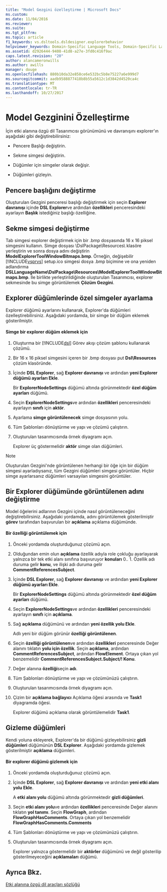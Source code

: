 ```yaml
---
title: "Model Gezgini özelleştirme | Microsoft Docs"
ms.custom: 
ms.date: 11/04/2016
ms.reviewer: 
ms.suite: 
ms.tgt_pltfrm: 
ms.topic: article
f1_keywords: vs.dsltools.dsldesigner.explorerbehavior
helpviewer_keywords: Domain-Specific Language Tools, Domain-Specific Language Explorer
ms.assetid: d2926444-9408-41d8-a27e-3fd0c416f9ac
caps.latest.revision: "20"
author: alancameronwills
ms.author: awills
manager: douge
ms.openlocfilehash: 880b10da32e858ce6e532bc5b8e75227a6e999d7
ms.sourcegitcommit: aadb9588877418b8b55a5612c1d3842d4520ca4c
ms.translationtype: MT
ms.contentlocale: tr-TR
ms.lasthandoff: 10/27/2017
---
```

# <a name="customizing-the-model-explorer"></a>Model Gezginini Özelleştirme
İçin etki alanına özgü dil Tasarımcısı görünümünü ve davranışını explorer'ın aşağıdaki gibi değiştirebilirsiniz:  
  
-   Pencere Başlığı değiştirin.  
  
-   Sekme simgesi değiştirin.  
  
-   Düğümler için simgeler olarak değişir.  
  
-   Düğümleri gizleyin.  
  
## <a name="changing-the-window-title"></a>Pencere başlığını değiştirme  
 Oluşturulan Gezgini penceresi başlığı değiştirmek için seçin **Explorer davranışı** içinde **DSL Explorer**ve ardından **özellikleri** penceresindeki ayarlayın  **Başlık** istediğiniz başlığı özelliğine.  
  
## <a name="changing-the-tab-icon"></a>Sekme simgesi değiştirme  
 Tab simgesi explorer değiştirmek için bir .bmp dosyasında 16 x 16 piksel simgesini kullanın. Simge dosyası \DslPackage\Resources\ klasöre yerleştirin ve sonra dosya adını değiştirin **ModelExplorerToolWindowBitmaps.bmp**. Örneğin, değişebilir [!INCLUDE[vsprvs](../code-quality/includes/vsprvs_md.md)] setup.ico simgesi dosya .bmp biçimine ve ona yeniden adlandırma **DSLLanguageName\DslPackage\Resources\ModelExplorerToolWindowBitmaps.bmp**. İle birlikte yerleştirildiğinde oluşturulan Tasarımcısı, explorer sekmesinde bu simge görüntülemek **Çözüm Gezgini**.  
  
## <a name="setting-custom-icons-on-explorer-nodes"></a>Explorer düğümlerinde özel simgeler ayarlama  
 Explorer düğümü ayarlarını kullanarak, Explorer'da düğümleri özelleştirebilirsiniz. Aşağıdaki yordamda, bir simge bir düğüm eklemek gösterilmiştir.  
  
#### <a name="to-add-an-icon-to-an-explorer-node"></a>Simge bir explorer düğüm eklemek için  
  
1.  Oluşturma bir [!INCLUDE[dsl](../modeling/includes/dsl_md.md)] Görev akışı çözüm şablonu kullanarak çözümü.  
  
2.  Bir 16 x 16 piksel simgesini içeren bir .bmp dosyası put **Dsl\Resources** çözüm klasöründe.  
  
3.  İçinde **DSL Explorer**, sağ **Explorer davranışı** ve ardından **yeni Explorer düğümü ayarları Ekle**.  
  
     Bir **ExplorerNodeSettings** düğümü altında görünmektedir **özel düğüm ayarları** düğümü.  
  
4.  Seçin **ExplorerNodeSettings**ve ardından **özellikleri** penceresindeki ayarlayın **sınıfı** için **aktör**.  
  
5.  Ayarlama **simge görüntülenecek** simge dosyasının yolu.  
  
6.  Tüm Şablonları dönüştürme ve yapı ve çözümü çalıştırın.  
  
7.  Oluşturulan tasarımcısında örnek diyagramı açın.  
  
     Explorer üç göstermelidir **aktör** simge olan düğümleri.  
  
> [!NOTE]
>  Oluşturulan Gezgini'nde görüntülenen herhangi bir öğe için bir düğüm simgesi ayarladıysanız, tüm Gezgini düğümleri simgesi görüntüler. Hiçbir simge ayarlarsanız düğümleri varsayılan simgesini görüntüler.  
  
## <a name="changing-the-name-displayed-on-an-explorer-node"></a>Bir Explorer düğümünde görüntülenen adını değiştirme  
 Model öğelerini adlarının Gezgini içinde nasıl görüntüleneceğini değiştirebilirsiniz. Aşağıdaki yordamda, adını görüntülemek gösterilmiştir **görev** tarafından başvurulan bir **açıklama** açıklama düğümünde.  
  
#### <a name="to-display-a-property"></a>Bir özelliği görüntülemek için  
  
1.  Önceki yordamda oluşturduğunuz çözümü açın.  
  
2.  Olduğundan emin olun **açıklama** özellik adıyla role çokluğu ayarlayarak yalnızca bir tek etki alanı sınıfına başvuruyor **konuları** 0.. 1. Özellik adı duruma gelir **konu**, ve ilişki adı duruma gelir **CommentReferencesSubject**.  
  
3.  İçinde **DSL Explorer**, sağ **Explorer davranışı** ve ardından **yeni Explorer düğümü ayarları Ekle**.  
  
     Bir **ExplorerNodeSettings** düğümü altında görünmektedir **özel düğüm ayarları** düğümü.  
  
4.  Seçin **ExplorerNodeSettings**ve ardından **özellikleri** penceresindeki ayarlayın **sınıfı** için **açıklama**.  
  
5.  Sağ **açıklama** düğümünü ve ardından **yeni özellik yolu Ekle**.  
  
     Adlı yeni bir düğüm görünür **özelliği görüntülenen**.  
  
6.  Seçin **özelliği görüntülenen**ve ardından **özellikleri** penceresinde Değer alanını tıklatın **yolu için özellik**. Seçin **açıklama**, ardından **CommentReferencesSubject**, ardından **FlowElement**. Ortaya çıkan yol benzemelidir **CommentReferencesSubject.Subject/! Konu**.  
  
7.  Değer alanına **özelliği**seçin **adı**.  
  
8.  Tüm Şablonları dönüştürme ve yapı ve çözümünüzü çalıştırın.  
  
9. Oluşturulan tasarımcısında örnek diyagramı açın.  
  
10. Çizim bir **açıklama bağlayıcı** Açıklama öğesi arasında ve **Task1** diyagramda öğesi.  
  
     Explorer düğümü açıklama olarak görüntülemelidir **Task1**.  
  
## <a name="hiding-nodes"></a>Gizleme düğümleri  
 Kendi yoluna ekleyerek, Explorer'da bir düğümü gizleyebilirsiniz **gizli düğümleri** düğümünün **DSL Explorer**. Aşağıdaki yordamda gizlemek gösterilmiştir **açıklama** düğümleri.  
  
#### <a name="to-hide-an-explorer-node"></a>Bir explorer düğümü gizlemek için  
  
1.  Önceki yordamda oluşturduğunuz çözümü açın.  
  
2.  İçinde **DSL Explorer**, sağ **Explorer davranışı** ve ardından **yeni etki alanı yolu Ekle**.  
  
     A **etki alanı yolu** düğümü altında görünmektedir **gizli düğümleri**.  
  
3.  Seçin **etki alanı yolu**ve ardından **özellikleri** penceresinde Değer alanını tıklatın **yol tanımı**. Seçin **FlowGraph**, ardından **FlowGraphHasComments**. Ortaya çıkan yol benzemelidir **FlowGraphHasComments.Comments**  
  
4.  Tüm Şablonları dönüştürme ve yapı ve çözümünüzü çalıştırın.  
  
5.  Oluşturulan tasarımcısında örnek diyagramı açın.  
  
     Explorer yalnızca göstermelidir bir **aktörler** düğümünü ve değil gösterilip gösterilmeyeceğini **açıklamaları** düğümü.  
  
## <a name="see-also"></a>Ayrıca Bkz.  
 [Etki alanına özgü dil araçları sözlüğü](http://msdn.microsoft.com/en-us/ca5e84cb-a315-465c-be24-76aa3df276aa)